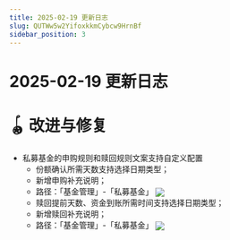 ```yaml
---
title: 2025-02-19 更新日志
slug: QUTWw5w2YifoxkkmCybcw9HrnBf
sidebar_position: 3
---
```



# 2025-02-19 更新日志

# 🪀 改进与修复

- 私募基金的申购规则和赎回规则文案支持自定义配置​
    - 份额确认所需天数支持选择日期类型；
    - 新增申购补充说明；
    - 路径：「基金管理」-「私募基金」
        <img src="/assets/TG0kbEpMcoEnYxxI9fHcL0y1nTf.png" src-width="3650" src-height="2166" align="center"/>
    - 赎回提前天数、资金到账所需时间支持选择日期类型；​
    - 新增赎回补充说明；
    - 路径：「基金管理」-「私募基金」
        <img src="/assets/KX4Hb5u9boGByvxqztHcNYVJnKb.png" src-width="3660" src-height="2158" align="center"/>

